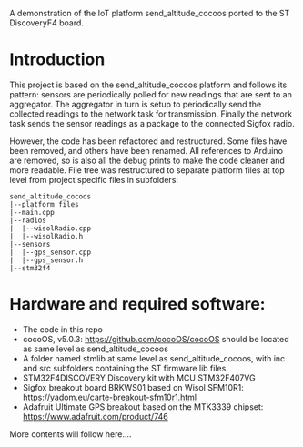 A demonstration of the IoT platform send_altitude_cocoos ported to the ST DiscoveryF4 board.

# Introduction
This project is based on the send_altitude_cocoos platform and follows its pattern: sensors are periodically polled for new readings that are sent to an aggregator. The aggregator in turn is setup to periodically send the collected readings to the network task for transmission. Finally the network task sends the sensor readings as a package to the connected Sigfox radio.

However, the code has been refactored and restructured. Some files have been removed, and others have been renamed. All references to Arduino are removed, so is also all the debug prints to make the code cleaner and more readable. File tree was restructured to separate platform files at top level from project specific files in subfolders:
```
send_altitude_cocoos
|--platform files
|--main.cpp
|--radios
|  |--wisolRadio.cpp
|  |--wisolRadio.h
|--sensors
|  |--gps_sensor.cpp
|  |--gps_sensor.h
|--stm32f4
```

  
# Hardware and required software:

 - The code in this repo
 - cocoOS, v5.0.3: https://github.com/cocoOS/cocoOS should be located as same level as send_altitude_cocoos
 - A folder named stmlib at same level as send_altitude_cocoos, with inc and src subfolders containing the ST firmware lib files.
 - STM32F4DISCOVERY Discovery kit with MCU STM32F407VG
 - Sigfox breakout board BRKWS01 based on Wisol SFM10R1: https://yadom.eu/carte-breakout-sfm10r1.html
 - Adafruit Ultimate GPS breakout based on the MTK3339 chipset: https://www.adafruit.com/product/746
 
 
 More contents will follow here....
